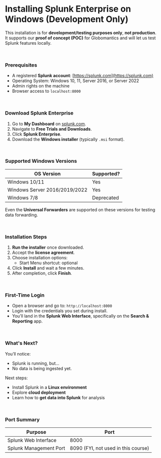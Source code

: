 # Installing Splunk Enterprise on Windows (Development Only)
This installation is for **development/testing purposes only**, **not production**. It supports our **proof of concept (POC)** for Globomantics and will let us test Splunk features locally.

<br>

### Prerequisites
* A registered **Splunk account**: [https://splunk.com](https://splunk.com)
* Operating System: Windows 10, 11, Server 2016, or Server 2022
* Admin rights on the machine
* Browser access to `localhost:8000`

<br>

### Download Splunk Enterprise

1. Go to **My Dashboard** on [splunk.com](https://www.splunk.com).
2. Navigate to **Free Trials and Downloads**.
3. Click **Splunk Enterprise**.
4. Download the **Windows installer** (typically `.msi` format).

<br>

### Supported Windows Versions

| OS Version                    | Supported?   |
| ----------------------------- | ------------ |
| Windows 10/11                 |  Yes        |
| Windows Server 2016/2019/2022 |  Yes        |
| Windows 7/8                   |  Deprecated |

Even the **Universal Forwarders** are supported on these versions for testing data forwarding.

<br>

### Installation Steps
1. **Run the installer** once downloaded.
2. Accept the **license agreement**.
3. Choose installation options:
   * Start Menu shortcut: optional
4. Click **Install** and wait a few minutes.
5. After completion, click **Finish**.

<br>

### First-Time Login
* Open a browser and go to:
  `http://localhost:8000`
* Login with the credentials you set during install.
* You’ll land in the **Splunk Web Interface**, specifically on the **Search & Reporting** app.

<br>

### What's Next?
You’ll notice:
* Splunk is running, but…
* No data is being ingested yet.

Next steps:

* Install Splunk in a **Linux environment**
* Explore **cloud deployment**
* Learn how to **get data into Splunk** for analysis

<br>

### Port Summary

| Purpose                | Port                                |
| ---------------------- | ----------------------------------- |
| Splunk Web Interface   | 8000                                |
| Splunk Management Port | 8090 (FYI, not used in this course) |
